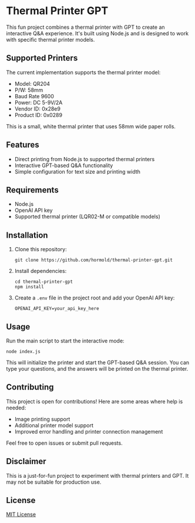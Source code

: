 # Thermal Printer GPT

This fun project combines a thermal printer with GPT to create an interactive Q&A experience. It's built using Node.js and is designed to work with specific thermal printer models.

## Supported Printers

The current implementation supports the thermal printer model:

- Model: QR204
- P/W: 58mm
- Baud Rate 9600
- Power: DC 5-9V/2A
- Vendor ID: 0x28e9
- Product ID: 0x0289

This is a small, white thermal printer that uses 58mm wide paper rolls.

## Features

- Direct printing from Node.js to supported thermal printers
- Interactive GPT-based Q&A functionality
- Simple configuration for text size and printing width

## Requirements

- Node.js
- OpenAI API key
- Supported thermal printer (LQR02-M or compatible models)

## Installation

1. Clone this repository:
   ```
   git clone https://github.com/hormold/thermal-printer-gpt.git
   ```

2. Install dependencies:
   ```
   cd thermal-printer-gpt
   npm install
   ```

3. Create a `.env` file in the project root and add your OpenAI API key:
   ```
   OPENAI_API_KEY=your_api_key_here
   ```

## Usage

Run the main script to start the interactive mode:

```
node index.js
```

This will initialize the printer and start the GPT-based Q&A session. You can type your questions, and the answers will be printed on the thermal printer.

## Contributing

This project is open for contributions! Here are some areas where help is needed:

- Image printing support
- Additional printer model support
- Improved error handling and printer connection management

Feel free to open issues or submit pull requests.

## Disclaimer

This is a just-for-fun project to experiment with thermal printers and GPT. It may not be suitable for production use.

## License

[MIT License](LICENSE)